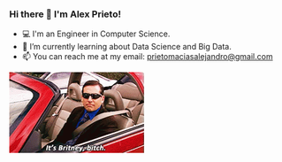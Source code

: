 ### Hi there 👋 I'm Alex Prieto!

- 💻 I'm an Engineer in Computer Science. 
- 🌱 I’m currently learning about Data Science and Big Data.
- 📫 You can reach me at my email: [prietomaciasalejandro@gmail.com](mailto:prietomaciasalejandro@gmail.com)  

![Hello](./images/hello.gif)

<!--
**axpm/axpm** is a ✨ _special_ ✨ repository because its `README.md` (this file) appears on your GitHub profile.

Here are some ideas to get you started:

- 🔭 I’m currently working on ...
- 🌱 I’m currently learning ...
- 👯 I’m looking to collaborate on ...
- 🤔 I’m looking for help with ...
- 💬 Ask me about ...
- 📫 How to reach me: ...
- 😄 Pronouns: ...
- ⚡ Fun fact: ...
-->
